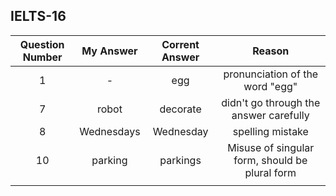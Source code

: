 ## IELTS-16

| Question Number | My Answer  | Corrent Answer |                     Reason                     |
| :-------------: | :--------: | :------------: | :--------------------------------------------: |
|        1        |     -      |      egg       |        pronunciation of the word "egg"         |
|        7        |   robot    |    decorate    |     didn't go through the answer carefully     |
|        8        | Wednesdays |   Wednesday    |                spelling mistake                |
|       10        |  parking   |    parkings    | Misuse of singular form, should be plural form |
|                 |            |                |                                                |

